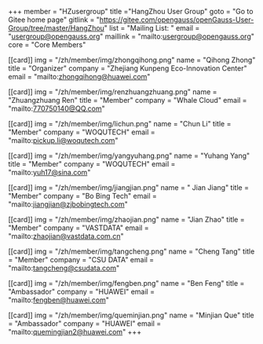 ﻿+++
member = "HZusergroup"
title ="HangZhou User Group"
goto = "Go to Gitee home page"
gitlink = "https://gitee.com/opengauss/openGauss-User-Group/tree/master/HangZhou"
list = "Mailing List: "
email = "usergroup@opengauss.org"
maillink = "mailto:usergroup@opengauss.org"
core = "Core Members"


[[card]]
img = "/zh/member/img/zhongqihong.png"
name = "Qihong Zhong"
title = "Organizer"
company = "Zhejiang Kunpeng Eco-Innovation Center"
email = "mailto:zhongqihong@huawei.com"

[[card]]
img = "/zh/member/img/renzhuangzhuang.png"
name = "Zhuangzhuang Ren"
title = "Member"
company = "Whale Cloud"
email = "mailto:770750140@QQ.com"

[[card]]
img = "/zh/member/img/lichun.png"
name = "Chun Li"
title = "Member"
company = "WOQUTECH"
email = "mailto:pickup.li@woqutech.com"


[[card]]
img = "/zh/member/img/yangyuhang.png"
name = "Yuhang Yang"
title = "Member"
company = "WOQUTECH"
email = "mailto:yuh17@sina.com"

[[card]]
img = "/zh/member/img/jiangjian.png"
name = " Jian Jiang"
title = "Member"
company = "Bo Bing Tech"
email = "mailto:jiangjian@zjbobingtech.com"

[[card]]
img = "/zh/member/img/zhaojian.png"
name = "Jian Zhao"
title = "Member"
company = "VASTDATA"
email = "mailto:zhaojian@vastdata.com.cn"

[[card]]
img = "/zh/member/img/tangcheng.png"
name = "Cheng Tang"
title = "Member"
company = "CSU DATA"
email = "mailto:tangcheng@csudata.com"


[[card]]
img = "/zh/member/img/fengben.png"
name = "Ben Feng"
title = "Ambassador"
company = "HUAWEI"
email = "mailto:fengben@huawei.com"

[[card]]
img = "/zh/member/img/queminjian.png"
name = "Minjian Que"
title = "Ambassador"
company = "HUAWEI"
email = "mailto:quemingjian2@huawei.com"
+++